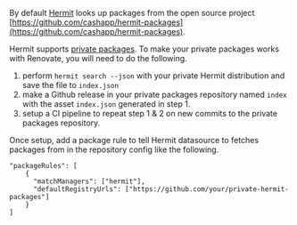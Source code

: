 By default [Hermit](https://cashapp.github.io/hermit/) looks up packages from the open source project [https://github.com/cashapp/hermit-packages](https://github.com/cashapp/hermit-packages).

Hermit supports [private packages](https://cashapp.github.io/hermit/packaging/private/). To make your private packages works with Renovate, you will need to do the following.

1. perform `hermit search --json` with your private Hermit distribution and save the file to `index.json`
2. make a Github release in your private packages repository named `index` with the asset `index.json` generated in step 1.
3. setup a CI pipeline to repeat step 1 & 2 on new commits to the private packages repository.

Once setup, add a package rule to tell Hermit datasource to fetches packages from in the repository config like the following.

```
"packageRules": [
    {
      "matchManagers": ["hermit"],
      "defaultRegistryUrls": ["https://github.com/your/private-hermit-packages"]
    }
]
```
